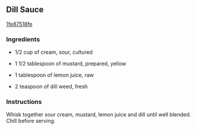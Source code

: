 ## Dill Sauce

[1fe87518fe](http://allrecipes.com/recipe/dill-sauce/)

### Ingredients

 - 1/2 cup of cream, sour, cultured

 - 1 1/2 tablespoon of mustard, prepared, yellow

 - 1 tablespoon of lemon juice, raw

 - 2 teaspoon of dill weed, fresh

### Instructions

Whisk together sour cream, mustard, lemon juice and dill until well blended. Chill before serving.